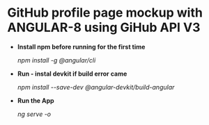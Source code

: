 # GitHub profile page mockup with ANGULAR-8 using GiHub API V3  



- **Install npm before running for the first time**

  _npm install -g @angular/cli_


- **Run - instal devkit if build error came**

  _npm install --save-dev @angular-devkit/build-angular_
  
  
- **Run the App**

  _ng serve -o_
